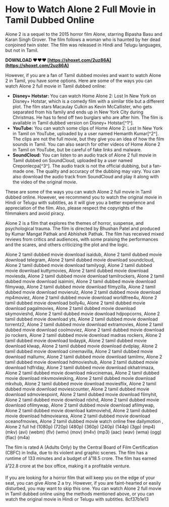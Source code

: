 # How to Watch Alone 2 Full Movie in Tamil Dubbed Online
 
Alone 2 is a sequel to the 2015 horror film Alone, starring Bipasha Basu and Karan Singh Grover. The film follows a woman who is haunted by her dead conjoined twin sister. The film was released in Hindi and Telugu languages, but not in Tamil.
 
**DOWNLOAD ❤❤❤ [https://shoxet.com/2uz86A](https://shoxet.com/2uz86A)**


 
However, if you are a fan of Tamil dubbed movies and want to watch Alone 2 in Tamil, you have some options. Here are some of the ways you can watch Alone 2 full movie in Tamil dubbed online:
 
- **Disney+ Hotstar:** You can watch Home Alone 2: Lost In New York on Disney+ Hotstar, which is a comedy film with a similar title but a different plot. The film stars Macaulay Culkin as Kevin McCallister, who gets separated from his family and ends up in New York City during Christmas. He has to fend off two burglars who are after him. The film is available in Tamil dubbed version on Disney+ Hotstar[^1^].
- **YouTube:** You can watch some clips of Home Alone 2: Lost In New York in Tamil on YouTube, uploaded by a user named Hemanth Kumar[^2^]. The clips are not the full movie, but they give you an idea of how the film sounds in Tamil. You can also search for other videos of Home Alone 2 in Tamil on YouTube, but be careful of fake links and malware.
- **SoundCloud:** You can listen to an audio track of Alone 2 full movie in Tamil dubbed on SoundCloud, uploaded by a user named Creponlecpa[^3^]. The audio track is not the official dubbing, but a fan-made one. The quality and accuracy of the dubbing may vary. You can also download the audio track from SoundCloud and play it along with the video of the original movie.

These are some of the ways you can watch Alone 2 full movie in Tamil dubbed online. However, we recommend you to watch the original movie in Hindi or Telugu with subtitles, as it will give you a better experience and appreciation of the film. Also, please respect the copyrights of the filmmakers and avoid piracy.
  
Alone 2 is a film that explores the themes of horror, suspense, and psychological trauma. The film is directed by Bhushan Patel and produced by Kumar Mangat Pathak and Abhishek Pathak. The film has received mixed reviews from critics and audiences, with some praising the performances and the scares, and others criticizing the plot and the logic.
 
Alone 2 tamil dubbed movie download isaidub,  Alone 2 tamil dubbed movie download telegram,  Alone 2 tamil dubbed movie download soundcloud,  Alone 2 tamil dubbed movie download tamilyogi,  Alone 2 tamil dubbed movie download kuttymovies,  Alone 2 tamil dubbed movie download moviesda,  Alone 2 tamil dubbed movie download tamilrockers,  Alone 2 tamil dubbed movie download isaimini,  Alone 2 tamil dubbed movie download filmywap,  Alone 2 tamil dubbed movie download filmyzilla,  Alone 2 tamil dubbed movie download movierulz,  Alone 2 tamil dubbed movie download mp4moviez,  Alone 2 tamil dubbed movie download worldfree4u,  Alone 2 tamil dubbed movie download bolly4u,  Alone 2 tamil dubbed movie download pagalmovies,  Alone 2 tamil dubbed movie download skymovieshd,  Alone 2 tamil dubbed movie download hdpopcorns,  Alone 2 tamil dubbed movie download yts,  Alone 2 tamil dubbed movie download torrentz2,  Alone 2 tamil dubbed movie download extramovies,  Alone 2 tamil dubbed movie download coolmoviez,  Alone 2 tamil dubbed movie download jio rockers,  Alone 2 tamil dubbed movie download madras rockers,  Alone 2 tamil dubbed movie download todaypk,  Alone 2 tamil dubbed movie download klwap,  Alone 2 tamil dubbed movie download dvdplay,  Alone 2 tamil dubbed movie download cinemavilla,  Alone 2 tamil dubbed movie download mallumv,  Alone 2 tamil dubbed movie download tamilmv,  Alone 2 tamil dubbed movie download hdmovieshub,  Alone 2 tamil dubbed movie download hdfriday,  Alone 2 tamil dubbed movie download okhatrimaza,  Alone 2 tamil dubbed movie download mkvcinemas,  Alone 2 tamil dubbed movie download mkvmoviesking,  Alone 2 tamil dubbed movie download mkvhub,  Alone 2 tamil dubbed movie download moviesflix,  Alone 2 tamil dubbed movie download moviescounter,  Alone 2 tamil dubbed movie download sdmoviespoint,  Alone 2 tamil dubbed movie download filmyhit,  Alone 2 tamil dubbed movie download rdxhd,  Alone 2 tamil dubbed movie download ofilmywap,  Alone 2 tamil dubbed movie download afilmywap,  Alone 2 tamil dubbed movie download katmoviehd,  Alone 2 tamil dubbed movie download hdmoviearea,  Alone 2 tamil dubbed movie download oceanofmovies,  Alone 2 tamil dubbed movie watch online free dailymotion ,  Alone 2 full hd (1080p) (720p) (480p) (360p) (240p) (144p) (3gp) (mp4) (mkv) (avi) (webm) (flv) (wmv) (mov) (m4v) (mp3) (aac) (wav) (wma) (ogg) (flac) (m4a)
 
The film is rated A (Adults Only) by the Central Board of Film Certification (CBFC) in India, due to its violent and graphic scenes. The film has a runtime of 133 minutes and a budget of â¹18.5 crore. The film has earned â¹22.8 crore at the box office, making it a profitable venture.
 
If you are looking for a horror film that will keep you on the edge of your seat, you can give Alone 2 a try. However, if you are faint-hearted or easily disturbed, you may want to skip this one. You can watch Alone 2 full movie in Tamil dubbed online using the methods mentioned above, or you can watch the original movie in Hindi or Telugu with subtitles.
 8cf37b1e13
 
